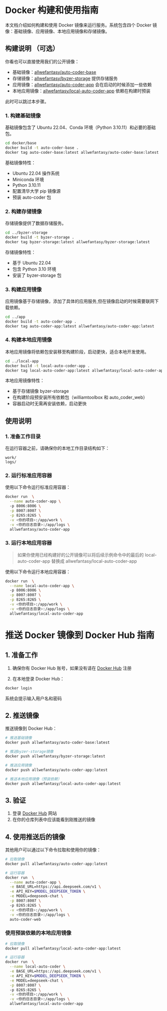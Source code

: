 # Docker 构建和使用指南

本文档介绍如何构建和使用 Docker 镜像来运行服务。系统包含四个 Docker 镜像：基础镜像、应用镜像、本地应用镜像和存储镜像。


## 构建说明 （可选）

你看也可以直接使用我们的公开镜像：

- 基础镜像：[allwefantasy/auto-coder-base](https://hub.docker.com/r/allwefantasy/auto-coder-base)
- 存储镜像：[allwefantasy/byzer-storage](https://hub.docker.com/r/allwefantasy/byzer-storage) 提供存储服务
- 应用镜像：[allwefantasy/auto-coder-app](https://hub.docker.com/r/allwefantasy/auto-coder-app) 会在启动的时候添加一些依赖
- 本地应用镜像：[allwefantasy/local-auto-coder-app](https://hub.docker.com/r/allwefantasy/local-auto-coder-app) 依赖在构建时预装

此时可以跳过本步骤。

### 1. 构建基础镜像

基础镜像包含了 Ubuntu 22.04、Conda 环境（Python 3.10.11）和必要的基础包。

```bash
cd docker/base
docker build -t auto-coder-base .
docker tag auto-coder-base:latest allwefantasy/auto-coder-base:latest
```

基础镜像特性：
- Ubuntu 22.04 操作系统
- Miniconda 环境
- Python 3.10.11
- 配置清华大学 pip 镜像源
- 预装 auto-coder 包

### 2. 构建存储镜像

存储镜像提供了数据存储服务。

```bash
cd ../byzer-storage
docker build -t byzer-storage .
docker tag byzer-storage:latest allwefantasy/byzer-storage:latest
```

存储镜像特性：
- 基于 Ubuntu 22.04
- 包含 Python 3.10 环境
- 安装了 byzer-storage 包

### 3. 构建应用镜像

应用镜像基于存储镜像，添加了具体的应用服务,但在镜像启动的时候需要联网下载依赖。

```bash
cd ../app
docker build -t auto-coder-app .
docker tag auto-coder-app:latest allwefantasy/auto-coder-app:latest
```

### 4. 构建本地应用镜像

本地应用镜像将依赖包安装移至构建阶段，启动更快，适合本地开发使用。

```bash
cd ../local-app
docker build -t local-auto-coder-app .
docker tag local-auto-coder-app:latest allwefantasy/local-auto-coder-app:latest
```

本地应用镜像特性：
- 基于存储镜像 byzer-storage
- 在构建阶段预安装所有依赖包（williamtoolbox 和 auto_coder_web）
- 容器启动时无需再安装依赖，启动更快

## 使用说明

### 1. 准备工作目录

在运行容器之前，请确保你的本地工作目录结构如下：

```
work/
logs/
```

### 2. 运行标准应用容器

使用以下命令运行标准应用容器：

```bash
docker run  \
  --name auto-coder-app \  
  -p 8006:8006 \
  -p 8007:8007 \
  -p 8265:8265 \
  -v <你的项目>:/app/work \
  -v <你的日志目录>:/app/logs \
  allwefantasy/auto-coder-app
```

### 3. 运行本地应用容器

> 如果你使用已经构建好的公开镜像可以将后续示例命令中的最后的 local-auto-coder-app 替换成 allwefantasy/local-auto-coder-app

使用以下命令运行本地应用容器：

```bash
docker run  \
  --name local-auto-coder-app \  
  -p 8006:8006 \
  -p 8007:8007 \
  -p 8265:8265 \
  -v <你的项目>:/app/work \
  -v <你的日志目录>:/app/logs \
  allwefantasy/local-auto-coder-app
```


# 推送 Docker 镜像到 Docker Hub 指南

## 1. 准备工作

1. 确保你有 Docker Hub 账号，如果没有请在 [Docker Hub](https://hub.docker.com) 注册

2. 在本地登录 Docker Hub：
```bash
docker login
```
系统会提示输入用户名和密码


## 2. 推送镜像

推送镜像到 Docker Hub：

```bash
# 推送基础镜像
docker push allwefantasy/auto-coder-base:latest

# 推送byzer-storage镜像
docker push allwefantasy/byzer-storage:latest

# 推送应用镜像
docker push allwefantasy/auto-coder-app:latest

# 推送本地应用镜像（预装依赖）
docker push allwefantasy/local-auto-coder-app:latest
```

## 3. 验证

1. 登录 [Docker Hub](https://hub.docker.com) 网站
2. 在你的仓库列表中应该能看到刚推送的镜像

## 4. 使用推送后的镜像

其他用户可以通过以下命令拉取和使用你的镜像：

```bash
# 拉取镜像
docker pull allwefantasy/auto-coder-app:latest

# 运行容器
docker run  \
  --name auto-coder-app \
  -e BASE_URL=https://api.deepseek.com/v1 \
  -e API_KEY=$MODEL_DEEPSEEK_TOKEN \
  -e MODEL=deepseek-chat \
  -p 8007:8007 \  
  -p 8265:8265 \
  -v <你的项目>:/app/work \
  -v <你的日志目录>:/app/logs \
  auto-coder-web
```

### 使用预装依赖的本地应用镜像

```bash
# 拉取镜像
docker pull allwefantasy/local-auto-coder-app:latest

# 运行容器
docker run  \
  --name local-auto-coder \
  -e BASE_URL=https://api.deepseek.com/v1 \
  -e API_KEY=$MODEL_DEEPSEEK_TOKEN \
  -e MODEL=deepseek-chat \
  -p 8007:8007 \  
  -p 8265:8265 \
  -v <你的项目>:/app/work \
  -v <你的日志目录>:/app/logs \
  allwefantasy/local-auto-coder-app
```